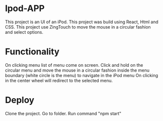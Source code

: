 # Ipod-APP
This project is an UI of an iPod.
This project was build using React, Html and CSS.
This project use ZingTouch to move the mouse in a circular fashion and select options.

# Functionality

On clicking menu list of menu come on screen.
Click and hold on the circular menu and move the mouse in a circular fashion inside the menu boundary (white circle is the menu) to navigate in the iPod menu
On clicking in the center wheel will redirect to the selected menu.

# Deploy
Clone the project.
Go to folder.
Run command "npm start"
